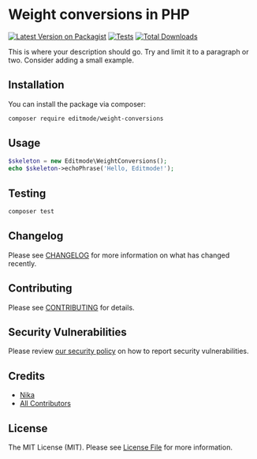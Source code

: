 # Weight conversions in PHP

[![Latest Version on Packagist](https://img.shields.io/packagist/v/editmode/weight-conversions.svg?style=flat-square)](https://packagist.org/packages/editmode/weight-conversions)
[![Tests](https://img.shields.io/github/actions/workflow/status/editmode/weight-conversions/run-tests.yml?branch=main&label=tests&style=flat-square)](https://github.com/editmode/weight-conversions/actions/workflows/run-tests.yml)
[![Total Downloads](https://img.shields.io/packagist/dt/editmode/weight-conversions.svg?style=flat-square)](https://packagist.org/packages/editmode/weight-conversions)

This is where your description should go. Try and limit it to a paragraph or two. Consider adding a small example.


## Installation

You can install the package via composer:

```bash
composer require editmode/weight-conversions
```

## Usage

```php
$skeleton = new Editmode\WeightConversions();
echo $skeleton->echoPhrase('Hello, Editmode!');
```

## Testing

```bash
composer test
```

## Changelog

Please see [CHANGELOG](CHANGELOG.md) for more information on what has changed recently.

## Contributing

Please see [CONTRIBUTING](https://github.com/spatie/.github/blob/main/CONTRIBUTING.md) for details.

## Security Vulnerabilities

Please review [our security policy](../../security/policy) on how to report security vulnerabilities.

## Credits

- [Nika](https://github.com/editmode)
- [All Contributors](../../contributors)

## License

The MIT License (MIT). Please see [License File](LICENSE.md) for more information.

